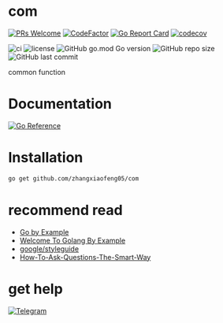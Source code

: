 # com
[![PRs Welcome](https://img.shields.io/badge/PRs-welcome-brightgreen.svg?style=flat-square)](https://makeapullrequest.com)
[![CodeFactor](https://www.codefactor.io/repository/github/zhangxiaofeng05/com/badge)](https://www.codefactor.io/repository/github/zhangxiaofeng05/com)
[![Go Report Card](https://goreportcard.com/badge/github.com/zhangxiaofeng05/com)](https://goreportcard.com/report/github.com/zhangxiaofeng05/com)
[![codecov](https://codecov.io/gh/zhangxiaofeng05/com/branch/main/graph/badge.svg?token=VUTRUT9DU0)](https://codecov.io/gh/zhangxiaofeng05/com)

![ci](https://github.com/zhangxiaofeng05/com/actions/workflows/ci.yml/badge.svg?branch=main)
![license](https://img.shields.io/github/license/zhangxiaofeng05/com)
![GitHub go.mod Go version](https://img.shields.io/github/go-mod/go-version/zhangxiaofeng05/com)
![GitHub repo size](https://img.shields.io/github/repo-size/zhangxiaofeng05/com)
![GitHub last commit](https://img.shields.io/github/last-commit/zhangxiaofeng05/com)

common function

# Documentation
[![Go Reference](https://pkg.go.dev/badge/github.com/zhangxiaofeng05/com.svg)](https://pkg.go.dev/github.com/zhangxiaofeng05/com)

# Installation
```bash
go get github.com/zhangxiaofeng05/com
```

# recommend read
 - [Go by Example](https://gobyexample.com/)
 - [Welcome To Golang By Example](https://golangbyexample.com/)
 - [google/styleguide](https://github.com/google/styleguide/tree/gh-pages/go)
 - [How-To-Ask-Questions-The-Smart-Way](https://github.com/ryanhanwu/How-To-Ask-Questions-The-Smart-Way)

# get help
[![Telegram](https://img.shields.io/badge/-telegram-red?color=white&logo=telegram)](https://t.me/zhangxiaofeng05)

